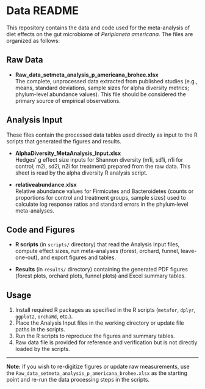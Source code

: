 
# Data README

This repository contains the data and code used for the meta-analysis of diet effects on the gut microbiome of *Periplaneta americana*. The files are organized as follows:

## Raw Data

- **Raw_data_setmeta_analysis_p_americana_brohee.xlsx**  
  The complete, unprocessed data extracted from published studies (e.g., means, standard deviations, sample sizes for alpha diversity metrics; phylum-level abundance values). This file should be considered the primary source of empirical observations.

## Analysis Input

These files contain the processed data tables used directly as input to the R scripts that generated the figures and results.

- **AlphaDiversity_MetaAnalysis_Input.xlsx**  
  Hedges’ g effect size inputs for Shannon diversity (m1i, sd1i, n1i for control; m2i, sd2i, n2i for treatment) prepared from the raw data. This sheet is read by the alpha diversity R analysis script.

- **relativeabundance.xlsx**  
  Relative abundance values for Firmicutes and Bacteroidetes (counts or proportions for control and treatment groups, sample sizes) used to calculate log response ratios and standard errors in the phylum‐level meta-analyses.

## Code and Figures

- **R scripts** (in `scripts/` directory) that read the Analysis Input files, compute effect sizes, run meta-analyses (forest, orchard, funnel, leave-one-out), and export figures and tables.

- **Results** (in `results/` directory) containing the generated PDF figures (forest plots, orchard plots, funnel plots) and Excel summary tables.

## Usage

1. Install required R packages as specified in the R scripts (`metafor`, `dplyr`, `ggplot2`, `orchaRd`, etc.).
2. Place the Analysis Input files in the working directory or update file paths in the scripts.  
3. Run the R scripts to reproduce the figures and summary tables.  
4. Raw data file is provided for reference and verification but is not directly loaded by the scripts.

---

**Note:** If you wish to re-digitize figures or update raw measurements, use the `Raw_data_setmeta_analysis_p_americana_brohee.xlsx` as the starting point and re-run the data processing steps in the scripts.
